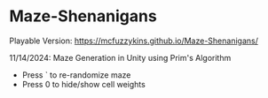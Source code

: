 # Maze-Shenanigans
Playable Version: https://mcfuzzykins.github.io/Maze-Shenanigans/  
  
11/14/2024: Maze Generation in Unity using Prim's Algorithm
- Press ` to re-randomize maze
- Press 0 to hide/show cell weights

